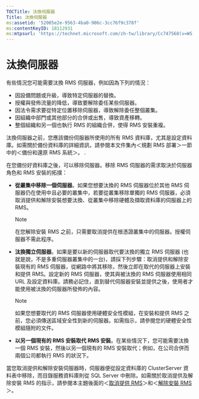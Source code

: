 ```yaml
---
TOCTitle: 汰換伺服器
Title: 汰換伺服器
ms:assetid: '52005e2e-9563-4ba0-906c-3cc76f9c378f'
ms:contentKeyID: 18112931
ms:mtpsurl: 'https://technet.microsoft.com/zh-tw/library/Cc747568(v=WS.10)'
---
```


汰換伺服器
==========

有些情況您可能需要汰換 RMS 伺服器，例如因為下列的情況：

-   因設備問題或升級，導致特定伺服器的替換。
-   授權與發佈流量的降低，導致要解除委任某些伺服器。
-   因法令需求要從特定位置移除伺服器，導致解除委任整個叢集。
-   因組織中部門或其他部分的合併或出售，導致資產移轉。
-   整個組織和另一個也執行 RMS 的組織合併，使得 RMS 安裝重複。

汰換伺服器之前，您應該備份伺服器所使用的所有 RMS 資料庫，尤其是設定資料庫。如需關於備份資料庫的詳細資訊，請參閱本文件集內＜規劃 RMS 部署＞一節中的＜備份和還原 RMS 系統＞。 .

在您備份好資料庫之後，可以移除伺服器。移除 RMS 伺服器的需求取決於伺服器角色和 RMS 安裝的拓撲：

-   **從叢集中移除一個伺服器**。如果您想要汰換的 RMS 伺服器位於其他 RMS 伺服器仍在使用中且必要的叢集中，若要從叢集移除單獨的 RMS 伺服器，必須取消提供和解除安裝想要汰換、從叢集中移除硬體及擷取資料庫的伺服器上的 RMS。
    
    > [!NOTE]  
    > 在您解除安裝 RMS 之前，只需要取消提供在根憑證叢集中的伺服器。授權伺服器不需此程序。

-   **汰換獨立伺服器**。如果是要以新的伺服器取代要汰換的獨立 RMS 伺服器 (也就是說，不是多重伺服器叢集中的一台)，請採下列步驟：取消提供和解除安裝現有的 RMS 伺服器，從網路中將其移除，然後立即在取代的伺服器上安裝和提供 RMS。設定新的 RMS 伺服器，使其與被汰換的 RMS 伺服器使用相同 URL 及設定資料庫。請務必記住，直到替代伺服器安裝並提供之後，使用者才能使用被汰換的伺服器所發佈的內容。
    
    > [!NOTE]  
    > 如果您想要取代的 RMS 伺服器使用硬體安全性模組，在安裝和提供 RMS 之前，您必須傳送區域安全性到新的伺服器。如需指示，請參閱您的硬體安全性模組隨附的文件。

-   **以另一個現有的 RMS 安裝取代 RMS 安裝**。在某些情況下，您可能需要汰換一個 RMS 安裝，然後以另一個現有的 RMS 安裝取代；例如，在公司合併而兩個公司都執行 RMS 的狀況下。

當您取消提供和解除安裝伺服器時，伺服器便從設定資料庫的 ClusterServer 資料表中移除，而目錄服務資料庫則從 SQL Server 中刪除。如需關於取消提供及解除安裝 RMS 的指示，請參閱本主題後面的＜[取消提供 RMS](https://technet.microsoft.com/9fa63daa-5fb9-4afd-8371-b38248619857)＞和＜[解除安裝 RMS](https://technet.microsoft.com/885e3b4f-ea32-466f-9f7f-d8440b0f7c28)＞。
